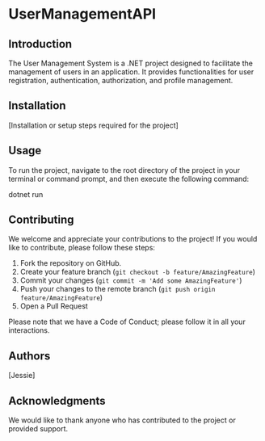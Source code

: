 # UserManagementAPI

## Introduction

The User Management System is a .NET project designed to facilitate the management of users in an application. It provides functionalities for user registration, authentication, authorization, and profile management.

## Installation

[Installation or setup steps required for the project]

## Usage

To run the project, navigate to the root directory of the project in your terminal or command prompt, and then execute the following command:

dotnet run


## Contributing

We welcome and appreciate your contributions to the project! If you would like to contribute, please follow these steps:

1. Fork the repository on GitHub.
2. Create your feature branch (`git checkout -b feature/AmazingFeature`)
3. Commit your changes (`git commit -m 'Add some AmazingFeature'`)
4. Push your changes to the remote branch (`git push origin feature/AmazingFeature`)
5. Open a Pull Request

Please note that we have a Code of Conduct; please follow it in all your interactions.


## Authors

[Jessie] 


## Acknowledgments

We would like to thank anyone who has contributed to the project or provided support.

